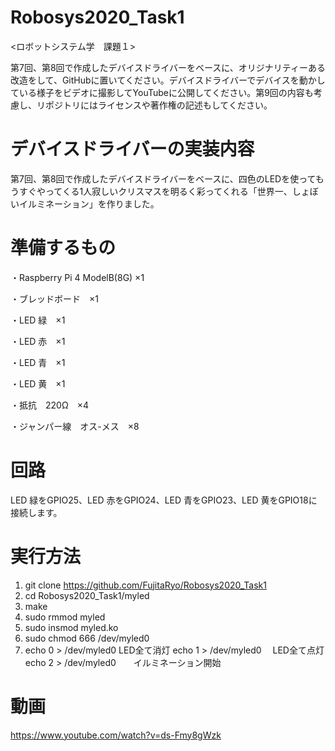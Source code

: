 # Robosys2020_Task1
<ロボットシステム学　課題１>

第7回、第8回で作成したデバイスドライバーをベースに、オリジナリティーある改造をして、GitHubに置いてください。デバイスドライバーでデバイスを動かしている様子をビデオに撮影してYouTubeに公開してください。第9回の内容も考慮し、リポジトリにはライセンスや著作権の記述もしてください。
# デバイスドライバーの実装内容
第7回、第8回で作成したデバイスドライバーをベースに、四色のLEDを使ってもうすぐやってくる1人寂しいクリスマスを明るく彩ってくれる「世界一、しょぼいイルミネーション」を作りました。
# 準備するもの
・Raspberry Pi 4 ModelB(8G) ×1

・ブレッドボード　×1

・LED 緑　×1

・LED 赤　×1

・LED 青　×1

・LED 黄　×1

・抵抗　220Ω　×4

・ジャンパー線　オス-メス　×8
# 回路
LED 緑をGPIO25、LED 赤をGPIO24、LED 青をGPIO23、LED 黄をGPIO18に接続します。
# 実行方法
1. git clone https://github.com/FujitaRyo/Robosys2020_Task1
2. cd Robosys2020_Task1/myled
3. make
4. sudo rmmod myled
5. sudo insmod myled.ko
6. sudo chmod 666 /dev/myled0
7. echo 0 > /dev/myled0   LED全て消灯
   echo 1 > /dev/myled0　 LED全て点灯
   echo 2 > /dev/myled0　　イルミネーション開始
# 動画
https://www.youtube.com/watch?v=ds-Fmy8gWzk
